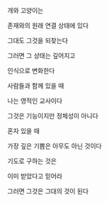 개와 고양이는

존재와의 원래 연결 상태에 있다

그대도 그것을 되찾는다

그러면 그 상태는 깊어지고

인식으로 변화한다

사람들과 함께 있을 때

나는 영적인 교사이다

그것은 기능이지만 정체성이 아니다

혼자 있을 때

가장 깊은 기쁨은 아무도 아닌 것이다

기도로 구하는 것은

이미 받았다고 믿어라

그러면 그것은 그대의 것이 된다

